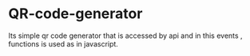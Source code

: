 # QR-code-generator

Its simple qr code generator that is accessed by api and in this events , functions is used as in javascript.
